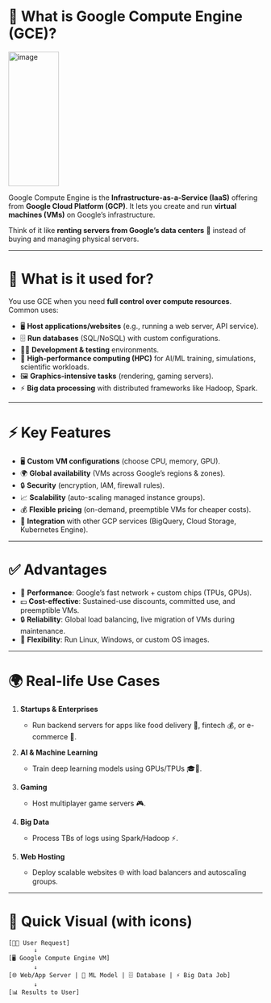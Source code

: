 # 🚀 What is Google Compute Engine (GCE)?

<img width="100" height="267" alt="image" src="https://github.com/user-attachments/assets/d77d50f5-8cc7-4f9c-b95a-54a7f1d21028" />

Google Compute Engine is the **Infrastructure-as-a-Service (IaaS)** offering from **Google Cloud Platform (GCP)**.
It lets you create and run **virtual machines (VMs)** on Google’s infrastructure.

Think of it like **renting servers from Google’s data centers** 🏢 instead of buying and managing physical servers.

---

# 🎯 What is it used for?

You use GCE when you need **full control over compute resources**. Common uses:

* 🖥️ **Host applications/websites** (e.g., running a web server, API service).
* 🗄️ **Run databases** (SQL/NoSQL) with custom configurations.
* 🧑‍💻 **Development & testing** environments.
* 🧠 **High-performance computing (HPC)** for AI/ML training, simulations, scientific workloads.
* 🖼️ **Graphics-intensive tasks** (rendering, gaming servers).
* ⚡ **Big data processing** with distributed frameworks like Hadoop, Spark.

---

# ⚡ Key Features

* 🖥️ **Custom VM configurations** (choose CPU, memory, GPU).
* 🌍 **Global availability** (VMs across Google’s regions & zones).
* 🔒 **Security** (encryption, IAM, firewall rules).
* 📈 **Scalability** (auto-scaling managed instance groups).
* 💰 **Flexible pricing** (on-demand, preemptible VMs for cheaper costs).
* 🔗 **Integration** with other GCP services (BigQuery, Cloud Storage, Kubernetes Engine).

---

# ✅ Advantages

* 🚀 **Performance**: Google’s fast network + custom chips (TPUs, GPUs).
* 💵 **Cost-effective**: Sustained-use discounts, committed use, and preemptible VMs.
* 🔒 **Reliability**: Global load balancing, live migration of VMs during maintenance.
* 🧩 **Flexibility**: Run Linux, Windows, or custom OS images.

---

# 🌍 Real-life Use Cases

1. **Startups & Enterprises**

   * Run backend servers for apps like food delivery 🍔, fintech 💰, or e-commerce 🛒.

2. **AI & Machine Learning**

   * Train deep learning models using GPUs/TPUs 🎓🤖.

3. **Gaming**

   * Host multiplayer game servers 🎮.

4. **Big Data**

   * Process TBs of logs using Spark/Hadoop ⚡.

5. **Web Hosting**

   * Deploy scalable websites 🌐 with load balancers and autoscaling groups.

---

# 🔄 Quick Visual (with icons)

```
[👩‍💻 User Request] 
       ↓
[🖥️ Google Compute Engine VM] 
       ↓
[🌐 Web/App Server | 🧠 ML Model | 🗄️ Database | ⚡ Big Data Job]
       ↓
[📊 Results to User]
```
